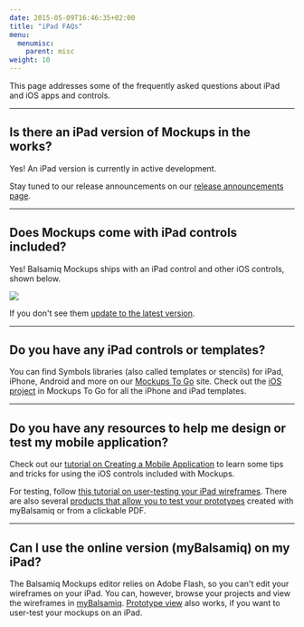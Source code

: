 ```yaml
---
date: 2015-05-09T16:46:35+02:00
title: "iPad FAQs"
menu:
  menumisc:
    parent: misc
weight: 10
---
```

This page addresses some of the frequently asked questions about iPad and iOS apps and controls.

* * *

## Is there an iPad version of Mockups in the works?

​Yes! An iPad version is currently in active development.

Stay tuned to our release announcements on our [release announcements page](http://blogs.balsamiq.com/product/category/release-announcements/).

* * *

## Does Mockups come with iPad controls included?

Yes! Balsamiq Mockups ships with an iPad control and other iOS controls, shown below.

[![](https://media.balsamiq.com/img/support/prodfaqs/ipadcontrols.png)](https://media.balsamiq.com/img/support/prodfaqs/ipadcontrols-big.png)

If you don't see them [update to the latest version](https://balsamiq.com/download/).

* * *

## Do you have any iPad controls or templates?

You can find Symbols libraries (also called templates or stencils) for iPad, iPhone, Android and more on our [Mockups To Go](https://mockupstogo.mybalsamiq.com/) site. Check out the [iOS project](https://mockupstogo.mybalsamiq.com/projects/ios/grid) in Mockups To Go for all the iPhone and iPad templates.

* * *

## Do you have any resources to help me design or test my mobile application?

Check out our [tutorial on Creating a Mobile Application](/tutorials/mobileapplication/) to learn some tips and tricks for using the iOS controls included with Mockups.

For testing, follow [this tutorial on user-testing your iPad wireframes](/tutorials/ipad/). There are also several [products that allow you to test your prototypes](/resources/extensions/#user-testing-your-mockups) created with myBalsamiq or from a clickable PDF.

* * *

## Can I use the online version (myBalsamiq) on my iPad?

The Balsamiq Mockups editor relies on Adobe Flash, so you can't edit your wireframes on your iPad. You can, however, browse your projects and view the wireframes in [myBalsamiq](https://balsamiq.com/products/mockups/mybalsamiq/). [Prototype view](https://docs.balsamiq.com/mybalsamiq/sharing/#send-them-a-prototype-view-link) also works, if you want to user-test your mockups on an iPad.
